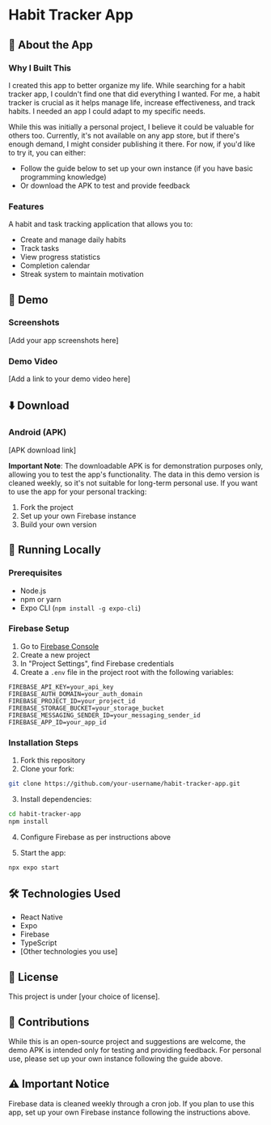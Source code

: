 # Habit Tracker App

## 📱 About the App

### Why I Built This

I created this app to better organize my life. While searching for a habit tracker app, I couldn't find one that did everything I wanted. For me, a habit tracker is crucial as it helps manage life, increase effectiveness, and track habits. I needed an app I could adapt to my specific needs.

While this was initially a personal project, I believe it could be valuable for others too. Currently, it's not available on any app store, but if there's enough demand, I might consider publishing it there. For now, if you'd like to try it, you can either:

- Follow the guide below to set up your own instance (if you have basic programming knowledge)
- Or download the APK to test and provide feedback

### Features

A habit and task tracking application that allows you to:

- Create and manage daily habits
- Track tasks
- View progress statistics
- Completion calendar
- Streak system to maintain motivation

## 📸 Demo

### Screenshots

[Add your app screenshots here]

### Demo Video

[Add a link to your demo video here]

## ⬇️ Download

### Android (APK)

[APK download link]

**Important Note**: The downloadable APK is for demonstration purposes only, allowing you to test the app's functionality. The data in this demo version is cleaned weekly, so it's not suitable for long-term personal use. If you want to use the app for your personal tracking:

1. Fork the project
2. Set up your own Firebase instance
3. Build your own version

## 🚀 Running Locally

### Prerequisites

- Node.js
- npm or yarn
- Expo CLI (`npm install -g expo-cli`)

### Firebase Setup

1. Go to [Firebase Console](https://console.firebase.google.com/)
2. Create a new project
3. In "Project Settings", find Firebase credentials
4. Create a `.env` file in the project root with the following variables:

```env
FIREBASE_API_KEY=your_api_key
FIREBASE_AUTH_DOMAIN=your_auth_domain
FIREBASE_PROJECT_ID=your_project_id
FIREBASE_STORAGE_BUCKET=your_storage_bucket
FIREBASE_MESSAGING_SENDER_ID=your_messaging_sender_id
FIREBASE_APP_ID=your_app_id
```

### Installation Steps

1. Fork this repository
2. Clone your fork:

```bash
git clone https://github.com/your-username/habit-tracker-app.git
```

3. Install dependencies:

```bash
cd habit-tracker-app
npm install
```

4. Configure Firebase as per instructions above

5. Start the app:

```bash
npx expo start
```

## 🛠️ Technologies Used

- React Native
- Expo
- Firebase
- TypeScript
- [Other technologies you use]

## 📝 License

This project is under [your choice of license].

## 🤝 Contributions

While this is an open-source project and suggestions are welcome, the demo APK is intended only for testing and providing feedback. For personal use, please set up your own instance following the guide above.

## ⚠️ Important Notice

Firebase data is cleaned weekly through a cron job. If you plan to use this app, set up your own Firebase instance following the instructions above.
